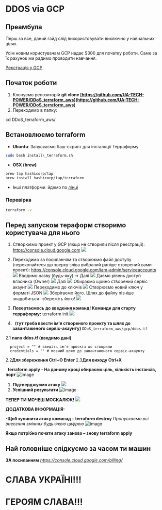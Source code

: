 # DDOS via GCP 

## Преамбула

Перш за все, даний гайд слід використовувати виключно у навчальних цілях.

Усім новим користувачам GСP надає $300 для початку роботи. Саме за їх рахунок ми радимо проводити навчання.

[Реєстрація у GCP](https://www.youtube.com/watch?v=SwZEQiKdwq8)


## Початок роботи

1. Клонуємо репозиторій 
   **git clone [https://github.com/UA-TECH-POWER/DDoS_terraform_aws](https://github.com/UA-TECH-POWER/DDoS_terraform_aws)**
2. Переходимо в папку:

cd DDoS\_terraform\_aws/

## Встановлюємо terraform

* **Ubuntu**: Запускаємо баш-скрипт для інсталяції Терраформу
```bash
sudo bash install\_terraform.sh
```
* **OSX (brew)**
```bash
brew tap hashicorp/tap
brew install hashicorp/tap/terraform
```
* Інші платформи: йдемо по [лiнцi](https://www.terraform.io/downloads)

### Перевірка
```bash
terraform -v
```

## Перед запуском тераформ створимо користувача для нього

1. Створюємо проект у GCP (якщо не створили після реєстрації): https://console.cloud.google.com
![](readme-pics/new-proj.png)

2. Переходимо за посиланням та створюємо файл доступу (переконайтеся що зверху зліва вибраний раніше створений вами проект): https://console.cloud.google.com/iam-admin/serviceaccounts
![](./readme-pics/create-sa-1.png)
Вводимо назву (будь-яку) -> Далі
![](./readme-pics/create-sa-2.png)
Даємо рівень доступ власника (Owner)
![](./readme-pics/create-sa-3.png)
Далі
![](./readme-pics/create-sa-4.png)
Обираємо щойно створений сервіс акаунт
![](./readme-pics/create-sa-5.png)
Переходимо до ключів
![](./readme-pics/create-sa-6.png)
Створюємо новий ключ у форматі JSON
![](./readme-pics/create-sa-7.png)
Зберігаємо його. Шлях до файлу пізніше знадобиться- збережіть його!
![](./readme-pics/create-sa-8.png)


1. **Повертаємось до введення команд! Команди для старту терраформу:**
   terraform init ![](Aspose.Words.17159736-b752-4e21-913d-f3ae63d9de5f.024.png)
2. ` `**(тут треба ввести ім'я створеного проекту та шлях до завантаженого сервіс-акаунту)**
 ``DDoS_terraform_aws/gcp/ddos.tf``
 
2.1 **nano ddos.tf (вводимо дані)**
```hcl
  project = "" # введіть ім'я проєкта що створили
  credentials = "" # повний шлях до завантаженого сервіс-акаунту
```
2.2**Для збереження Ctrl+O Enter**
2.3**Для виходу Ctrl+X** 
 
 ` `**terraform apply - На даному кроці обираємо ціль, кількість інстансів, порт** 
![image](https://user-images.githubusercontent.com/57416546/155970446-9fe93892-62ee-4396-a42d-cded4b3379a9.png)

1. **Підтверджуємо атаку ![](Aspose.Words.17159736-b752-4e21-913d-f3ae63d9de5f.026.png)**
2. **Успішний результати** 
![image](https://user-images.githubusercontent.com/57416546/155973001-5fcdbca5-aaaf-4de7-8a2c-75972dfefc4f.png)

**ТЕПЕР ТИ МОЧЕШ МОСКАЛЮК!
![](Aspose.Words.17159736-b752-4e21-913d-f3ae63d9de5f.028.png)**

**ДОДАТКОВА ІНФОРМАЦІЯ:** 

**-Щоб зупинити атаку команад – terraform destroy**
*Пропускаємо всі внесення змінних будь-якою цифрою*
![image](https://user-images.githubusercontent.com/57416546/155973636-5db270c5-6000-4db8-ab87-997d6b30bcac.png)

**Якщо потрібно почати атаку заново – знову terraform apply**
## Най головніше слідкуємо за часом ти машин
**ЗА посиланням** *https://console.cloud.google.com/billing/*

# СЛАВА УКРАЇНІ!!!
# ГЕРОЯМ СЛАВА!!!

